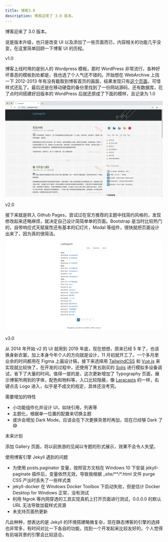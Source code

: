 ```yaml
---
title: 博客3.0
description: 博客迎来了 3.0 版本。
---
```


博客迎来了 3.0 版本。

说是版本升级，也只是改变 UI 以及添加了一些页面而已，内容相关的功能几乎没变，在这里简单回顾一下博客 UI 的历程。

<p class="text-lg text-purple-dark font-bold">v1.0</p>

博客上线时用的是别人的 Wordpress 模板，那时 WordPress 非常流行，各种好坏善恶的模板到处都是，我也选了个人气还不错的。开始想在 WebArchive 上找一下 2012-2013 年有没有截取到博客首页的画面，结果发现只有<a href="https://web.archive.org/web/20130410015648/http://www.lattespirit.com/">这个页面</a>，可惜样式还乱了。最后还是在移动硬盘的备份里找到了一份网站源码，还有数据库，花了点时间搭建好旧版本的 WordPress 后就还原成了下面的模样，且记录为 <span>1.0</span>

<img src="/images/about/v1.png" class="mx-auto shadow-xl rounded-lg" />

<p class="text-lg text-purple-dark font-bold">v2.0</p>

接下来就是转入 Github Pages，尝试过在官方推荐的主题中找简约风格的，发现修改起来还略麻烦，就决定自己设计简简单单的页面。Bootstrap 是当时比较热门的，自带响应式天赋属性还有基本的幻灯片，Modal 等组件，很快就把页面设计出来了，因为真的很简洁。

<img src="/images/about/v2.png" class="mx-auto shadow-xl rounded-lg" />

<p class="text-lg text-purple-dark font-bold">v3.0</p>

从 2014 年开始 v2 的 UI 就用到 2019 年底，现在想想，原来已经 5 年了，也该换身新衣裳，加上本身今年个人的方向就是设计，11 月初就开工了。一个多月里业余的时间都用在 Figma 上画设计稿，接下来选择用 <a href="https://tailwindcss.com" target="_blank">TailwindCSS</a> 和 <a class="underline" href="https://vuejs.org" target="_blank">Vue.js</a> 来实现就比较快了，在开发的过程中，还使用了黑五刚买的 <a href="underline" href="https://solisapp.com" target="_blank">Solis</a> 进行模拟多设备调试，省下了大量的时间。值得一提的是，这次更新增加了 Typography 页面，展示博客所用到的字体，配色和物料等，入口比较隐蔽，像 <a class=" underline" href="https://laracasts.com" target="_blank">Laracasts</a> 的一样，右键点击 Logo 进入，似乎是不成文的规定，具体还没考究。

<p class="text-lg text-purple-dark font-bold">需要增加的特性</p>

<ul class="list-disc list-inside">
  <li>小功能组件化并设计 UI，如块引用，列表等</li>
  <li class="mt-4">主题化，根据单一位置的配置来切换主题</li>
  <li class="mt-4">或许会增加 Dark Mode，应该会在下次更换背景时再加，现在已经够 Dark 了😅</li>
</ul>

<p class="text-lg text-purple-dark font-bold">未来计划</p>

添加 <span>Gallery</span> 页面，将以前旅游的见闻以专题的形式展示，效果不会令人失望。

<p class="text-lg text-purple-dark font-bold">使用博客引擎 Jekyll 遇到的问题</p>

<ul class="list-disc list-inside">
  <li>为使用 posts.paginator 变量，按照官方文档在 Windows 10 下安装 jekyll-paginate 插件后，变量依然无效，导致我根据 _site/**/*.html 文件 purge CSS 产出时丢失了一些样式类</li>
  <li class="mt-4">jekyll-docker 在 Windows Docker Toolbox 下启动失败，但是估计 Docker Desktop for Windows 正常，没有测试</li>
  <li class="mt-4">利用 Ngrok 等内网穿透的工具实现真机上打开页面进行测试，0.0.0.0 的默认 URL 无法导致加载样式资源</li>
  <li class="mt-4">未支持页面热更新</li>
</ul>

凡此种种，想表达的是 Jekyll 的环境搭建略微复杂，现在静态博客的引擎的选择也非常多，有时间对比一下各自的功能，找到一个开发起来比较友好的，个人觉得有前端背景的引擎会比较适合。
